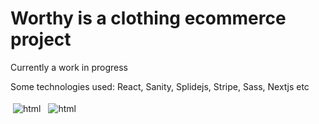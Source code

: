 <h1>Worthy is a clothing ecommerce project</h1>
<p>Currently a work in progress</p>

<p>Some technologies used: React, Sanity, Splidejs, Stripe, Sass, Nextjs etc</p>

<img src="https://cdn.discordapp.com/attachments/1039702613421195317/1065735870474362952/image.png" alt="html" style="vertical-align:top; margin:4px">

<img src="https://cdn.discordapp.com/attachments/1039702613421195317/1065735818494345237/image.png" alt="html" style="vertical-align:top; margin:4px">
